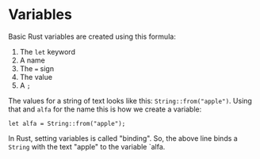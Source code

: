 # Variables

Basic Rust variables are created using this
formula:

1. The `let` keyword
2. A name
3. The `=` sign
4. The value
5. A `;`

The values for a string of text looks like this:
`String::from("apple")`. Using that and `alfa` for
the name this is how we create a variable:

```rust,noplayground
let alfa = String::from("apple");
```

In Rust, setting variables is called "binding".
So, the above line binds a `String` with the
text "apple" to the variable `alfa.
